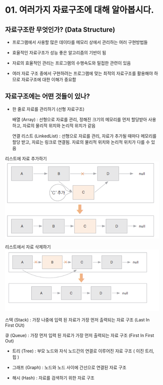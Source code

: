 # 01. 여러가지 자료구조에 대해 알아봅시다.

## 자료구조란 무엇인가? (Data Structure)

- 프로그램에서 사용할 많은 데이타를 메모리 상에서 관리하는 여러 구현방법들

- 효율적인 자료구조가 성능 좋은 알고리즘의 기반이 됨

- 자료의 효율적인 관리는 프로그램의 수행속도와 밀접한 관련이 있음

- 여러 자료 구조 중에서 구현하려는 프로그램에 맞는 최적의 자료구조를 활용해야 하므로 자료구조에 대한 이해가 중요함


## 자료구조에는 어떤 것들이 있나?

- 한 줄로 자료를 관리하기 (선형 자료구조)

  배열 (Array)  : 선형으로 자료를 관리, 정해진 크기의 메모리를 먼저 할당받아 사용하고, 자료의 물리적 위치와 논리적 위치가 같음

  연결 리스트 (LinkedList) : 선형으로 자료를 관리, 자료가 추가될 때마다 메모리를 할당 받고, 자료는 링크로 연결됨. 자료의 물리적 위치와 논리적 위치가 다를 수 있음

리스트에 자료 추가하기
![listadd](./img/listadd.png)

리스트에서 자료 삭제하기
![listdelete](./img/listdelete.png)

  스택 (Stack) : 가장 나중에 입력 된 자료가 가장 먼저 출력되는 자료 구조 (Last In First OUt)

  큐 (Queue) :  가장 먼저 입력 된 자료가 가장 먼저 출력되는 자료 구조 (First In First Out)

- 트리 (Tree) : 부모 노드와 자식 노드간의 연결로 이루어진 자료 구조 ( 이진 트리, 힙 )
  
- 그래프 (Graph) : 노드와 노드 사이에 간선으로 연결된 자료 구조 

- 해시 (Hash) : 자료를 검색하기 위한 자료 구조
  
  



